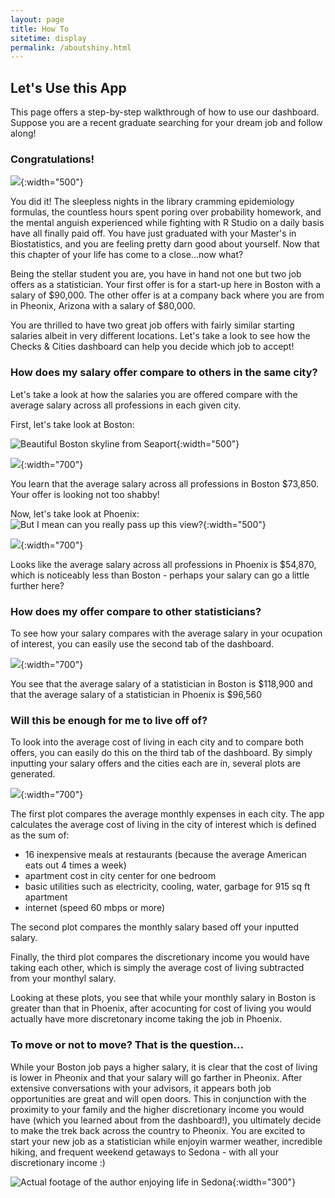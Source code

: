 ```yaml
---
layout: page
title: How To
sitetime: display
permalink: /aboutshiny.html
---
```


## Let's Use this App

This page offers a step-by-step walkthrough of how to use our dashboard. Suppose you are a recent graduate searching for your dream job and follow along!

### Congratulations!

![](/Graduation.jpeg){:width="500"}

You did it! The sleepless nights in the library cramming epidemiology formulas, the countless hours spent poring over probability homework, and the mental anguish experienced while fighting with R Studio on a daily basis have all finally paid off. You have just graduated with your Master's in Biostatistics, and you are feeling pretty darn good about yourself. Now that this chapter of your life has come to a close...now what?

Being the stellar student you are, you have in hand not one but two job offers as a statistician. Your first offer is for a start-up here in Boston with a salary of $90,000. The other offer is at a company back where you are from in Pheonix, Arizona with a salary of $80,000.

You are thrilled to have two great job offers with fairly similar starting salaries albeit in very different locations. Let's take a look to see how the Checks & Cities dashboard can help you decide which job to accept!

### How does my salary offer compare to others in the same city?

Let's take a look at how the salaries you are offered compare with the average salary across all professions in each given city.

First, let's take look at Boston:

![Beautiful Boston skyline from Seaport](/Boston.jpeg){:width="500"}

![](/BostonAvgSalary.png){:width="700"}

You learn that the average salary across all professions in Boston $73,850. Your offer is looking not too shabby!

Now, let's take look at Phoenix:
![But I mean can you really pass up this view?](/Arizona.jpeg){:width="500"}

![](/PhoenixAvgSalary.png){:width="700"}

Looks like the average salary across all professions in Phoenix is $54,870, which is noticeably less than Boston - perhaps your salary can go a little further here?

### How does my offer compare to other statisticians?

To see how your salary compares with the average salary in your ocupation of interest, you can easily use the second tab of the dashboard.

![](/StatsComparison.png){:width="700"}

You see that the average salary of a statistician in Boston is $118,900 and that the average salary of a statistician in Phoenix is $96,560

### Will this be enough for me to live off of?

To look into the average cost of living in each city and to compare both offers, you can easily do this on the third tab of the dashboard. By simply inputting your salary offers and the cities each are in, several plots are generated.

![](/BostonPheonixComparison.png){:width="700"}

The first plot compares the average monthly expenses in each city. The app calculates the average cost of living in the city of interest which is defined as the sum of: 

- 16 inexpensive meals at restaurants (because the average American eats out 4 times a week)
- apartment cost in city center for one bedroom
- basic utilities such as electricity, cooling, water, garbage for 915 sq ft apartment
- internet (speed 60 mbps or more)

The second plot compares the monthly salary based off your inputted salary.

Finally, the third plot compares the discretionary income you would have taking each other, which is simply the average cost of living subtracted from your monthyl salary.

Looking at these plots, you see that while your monthly salary in Boston is greater than that in Phoenix, after acocunting for cost of living you would actually have more discretonary income taking the job in Phoenix.

### To move or not to move? That is the question...

While your Boston job pays a higher salary, it is clear that the cost of living is lower in Pheonix and that your salary will go farther in Pheonix. After extensive conversations with your advisors, it appears both job opportunities are great and will open doors. This in conjunction with the proximity to your family and the higher discretionary income you would have (which you learned about from the dashboard!), you ultimately decide to make the trek back across the country to Pheonix. You are excited to start your new job as a statistician while enjoyin warmer weather, incredible hiking, and frequent weekend getaways to Sedona - with all your discretionary income :)

![Actual footage of the author enjoying life in Sedona](pages/Sedona.jpg){:width="300"}
